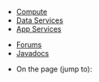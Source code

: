 <div>
<div class="left-nav">
<div class="static-nav">
<ul>
<li class="menu-java-compute"><a href="/en-us/develop/java/compute/">Compute</a></li>
<li class="menu-java-data"><a href="/en-us/develop/java/data/">Data Services</a></li>
<li class="menu-java-appservices"><a href="/en-us/develop/java/app-services/">App Services</a></li>
</ul>
<ul class="links">
<li class="forum"><a href="/en-us/support/forums/">Forums</a></li>
<li class="link"><a href="http://dl.windowsazure.com/javadoc/">Javadocs</a></li>
</ul>
</div>
<div class="floating-nav jump-to">
<ul>
<li>On the page (jump to):</li>
</ul>
</div>
</div>
</div>